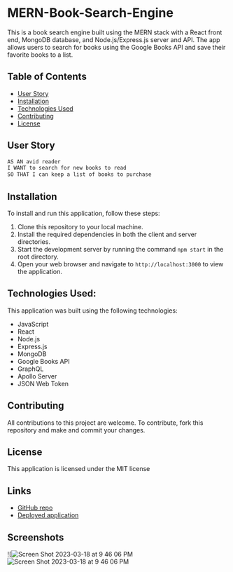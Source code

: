 # MERN-Book-Search-Engine

This is a book search engine built using the MERN stack with a React front end, MongoDB database, and Node.js/Express.js server and API. The app allows users to search for books using the Google Books API and save their favorite books to a list.

## Table of Contents

- [User Story](#user-story)
- [Installation](#Installation)
- [Technologies Used](#Technologies)
- [Contributing](#Contributing)
- [License](#License)

## User Story

```md
AS AN avid reader
I WANT to search for new books to read
SO THAT I can keep a list of books to purchase
```

## Installation 

To install and run this application, follow these steps:
1. Clone this repository to your local machine.
2. Install the required dependencies in both the client and server directories.
3. Start the development server by running the command `npm start` in the root directory.
4. Open your web browser and navigate to `http://localhost:3000` to view the application.

## Technologies Used:

This application was built using the following technologies:

- JavaScript
- React
- Node.js
- Express.js
- MongoDB
- Google Books API
- GraphQL
- Apollo Server
- JSON Web Token

## Contributing 
All contributions to this project are welcome. To contribute, fork this repository and make and commit your changes.

## License 
This application is licensed under the MIT license

## Links
- [GitHub repo](https://github.com/kagebright/MERN-Book-Search-Engine)
- [Deployed application](https://young-bastion-81785.herokuapp.com/)

## Screenshots 

![![Screen Shot 2023-03-18 at 9 46 06 PM](https://user-images.githubusercontent.com/113262558/226149815-44d1b09b-1240-41e3-90eb-9911502e3712.png)
![Screen Shot 2023-03-18 at 9 46 06 PM](https://user-images.githubusercontent.com/113262558/226149832-247839c5-aca1-42a8-93ce-555a28f1c70c.png)

